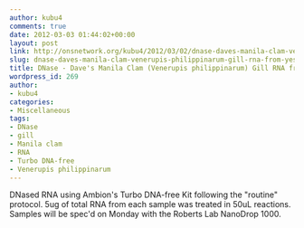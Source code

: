 ```yaml
---
author: kubu4
comments: true
date: 2012-03-03 01:44:02+00:00
layout: post
link: http://onsnetwork.org/kubu4/2012/03/02/dnase-daves-manila-clam-venerupis-philippinarum-gill-rna-from-yesterday/
slug: dnase-daves-manila-clam-venerupis-philippinarum-gill-rna-from-yesterday
title: DNase - Dave's Manila Clam (Venerupis philippinarum) Gill RNA from Yesterday
wordpress_id: 269
author:
- kubu4
categories:
- Miscellaneous
tags:
- DNase
- gill
- Manila clam
- RNA
- Turbo DNA-free
- Venerupis philippinarum
---
```


DNased RNA using Ambion's Turbo DNA-free Kit following the "routine" protocol. 5ug of total RNA from each sample was treated in 50uL reactions. Samples will be spec'd on Monday with the Roberts Lab NanoDrop 1000.
